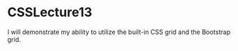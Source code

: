 # CSSLecture13
I will demonstrate my ability to utilize the built-in CSS grid and the Bootstrap grid.

